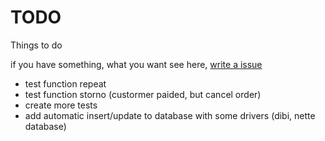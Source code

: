 # TODO
Things to do
    
if you have something, what you want see here, [write a issue](https://github.com/JanGalek/ApiEET/issues)
    
- test function repeat
- test function storno (custormer paided, but cancel order)
- create more tests
- add automatic insert/update to database with some drivers (dibi, nette database)

